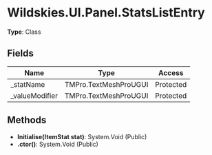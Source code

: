 ﻿# Wildskies.UI.Panel.StatsListEntry

**Type**: Class

## Fields

| Name | Type | Access |
|------|------|--------|
| _statName | TMPro.TextMeshProUGUI | Protected |
| _valueModifier | TMPro.TextMeshProUGUI | Protected |

## Methods

- **Initialise(ItemStat stat)**: System.Void (Public)
- **.ctor()**: System.Void (Public)

